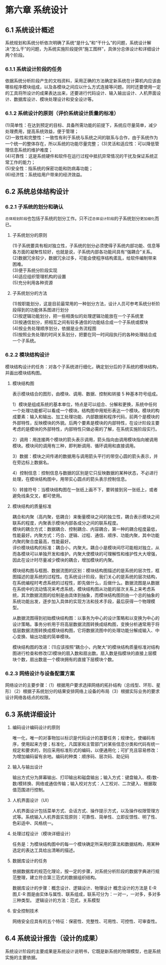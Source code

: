 # 第六章 系统设计

## 6.1 系统设计概述

系统规划和系统分析依次明确了系统“是什么”和“干什么”的问题，系统设计解决“怎么干”的问题，为系统实施阶段提供“施工图样”，具体分总体设计和详细设计两个阶段。

### 6.1.1 系统设计阶段的任务

依据系统分析阶段产生的文档资料，采用正确的方法确定新系统在计算机内应该由哪些程序模块组成，以及各模块之间应以什么方式连接等问题。同时还要使用一定的工具将所设计的成果表达出来，还要进行代码设计、输入输出设计、人机界面设计、数据库设计、模块处理设计和安全设计等。

### 6.1.2 系统设计的原则（评价系统设计质量的标准）

(1)简单性：在达到预定的目标、具备所需功能的前提下，系统应尽量简单，减少处理费用，提高系统效益，便于管理；  
(2)一致性和完整性：一致性有利于系统与系统之间的联系与合作，由于系统作为一个统一的整体存在，所以系统的功能尽量完整；
(3)灵活和适应性：可以降低管理信息系统的维护难度；  
(4)可靠性：这是系统硬件和软件在运行过程中抵抗异常情况的干扰及保证系统正常工作的能力；  
(5)安全性：指系统的保密功能和防病毒功能；  
(6)经济性：系统给用户带来的经济效益。

## 6.2 系统总体结构设计

### 6.2.1 子系统的划分和确认

`总体规划阶段`也包括子系统的划分工作。只不过`总体设计阶段`的子系统划分`更加细化`而已。

1. 子系统划分的原则

   (1)子系统要具有相对独立性，子系统的划分必须使得子系统内部功能、信息等各方面的凝聚性较好，也就是说，子系统内部各功能间具有“强耦合”关系。
   (2)数据冗余较少，数据冗余过多，可能会使程序结构紊乱，给软件编制带来困难。  
   (3)便于系统分阶段实现  
   (4)适应组织管理机构的设置  
   (5)充分利用各种资源

2. 子系统划分的方法

   (1)按职能划分，这是目前最常用的一种划分方法，设计人员可参考系统分析阶段得到的功能体系图进行划分  
   (2)按逻辑功能划分，把一些相类似的处理逻辑功能放在一个子系统里  
   (3)按通信划分，把相互之间有较多通信的功能结合成一个子系统或模块  
   (4)按业务处理顺序划分，依据是业务流程图  
   (5)按照业务处理的时间关系划分，把要在同一时间段执行的各种处理结合成一个子系统。

### 6.2.2 模块结构设计

模块结构设计的任务：对各个子系统进行细化，确定划分后的子系统的模块结构，并画出模块结构图。

1. 模块结构图

   表示模块结合的图形，由模块、调用、数据、控制和转接 5 种基本符号组成。

   1）模块是组成系统的基本单位，特点是可以组合、分解和更换，系统中任何一个处理功能都可以看成一个模块。结构图中用矩形表达一个模块。模块的构成要素：输入和输出、加工处理功能、内部数据和程序代码，前两个是模块的外部特性，反映模块的外貌。后两个要素是模块的内部特性，在设计阶段主要考虑的是模块的外部特性，内部特性只做必需的了解，在系统实施阶段实行。

   2）调用：用连接两个模块的箭头表示调用，箭头指向由调用模块指向被调用模块。模块间的调用有三种，即判断调用、循环调用和直接调用。

   3）数据：模块之间传递的数据用与调用箭头平行的带空心圆的箭头表示，并在旁边标上数据名。

   4）控制信息：控制信息与数据的区别是它只反映数据的某种状态，不必进行处理，在模块结构图中，用带实心圆点的箭头表示控制信息。

   5）转接符号：当模块结构图在一张纸上画不下，要转接到另一张纸上，或者避免线条交叉，都可使用。

2. 模块结构的质量标准

   耦合和内聚（高内聚，低耦合）来衡量模块之间的独立性，耦合表示模块之间联系的程度，内聚表示模块内部各成分之间的联系程度。  
   模块的耦合方式：数据耦合、控制耦合、内容耦合，第一种的耦合程度最低，性能最好。内聚方式：巧合、逻辑、过程、通信、顺序、功能内聚，其中功能内聚的聚合度最高，性能最好。  
   评价模块结构的标准：耦合小，内聚大。耦合小是模块间尽可能相对独立，从而各模块可以单独开发和维护。内聚大使模块的可理解性和维护性大大增强，因此在设计时尽量减少模块的耦合，增加模块的内聚。

   模块结构图与框图、数据流图的区别：模块结构图描述的是系统的层次性，框图描述的是系统的过程性。在系统设计阶段，我们关心的是系统的层次结构，在系统编程时考虑系统的过程性，即先做什么，后做什么。数据流图是从数据在系统中的流动情况来考虑系统，模块结构图从功能的层次关系上来考虑系统，其次数据流图的绘制是由具体到抽象，而模块结构图则由一个总的抽象的系统功能出发，逐步加入具体的实现方法和技术手段，最后获得一个物理模型。

   从数据流图得到初始模块结构图：以事务为中心的设计策略和以变换为中心的设计策略。事务分析用于将高层数据流图转换成结构图，变换分析通常用于将低层数据流图转换成模块结构图，它将数据流图中的处理功能分解成输入、中心变换、输出功能的简单模块。

   模块结构图的改进：(1)应该按照“耦合小，内聚大”的模块结构质量标准对结构图进行检查和修改(2)模块的扇入数和扇出数。扇入数是指模块的直接上层模块个数，扇出数是一个模块拥有的直接下层模块个数。

### 6.2.3 网络设计与设备配置方案

网络设计的主要步骤：（1）根据用户要求选择网络的拓扑结构（总线型、环形、星形）（2）根据子系统划分的结果安排网络上设备的布局（3）根据实际业务的要求设计网络各结点的权限。

## 6.3 系统详细设计

1. 编码设计编码设计的原则

   唯一化，唯一的对事物加以标识是代码设计的首要任务；规律化，使编码有序，使用起来方便；标准化，凡国家和主管部门对某些信息分类和代码有统一规定和要求的，则应采用标准形式的编码，以便通用化；可扩充且容易修改：为增加编码留有余地。编码的种类：顺序码、层次码、助记码

2. 输入与输出设计

   输出方式分为屏幕输出、打印输出和磁盘输出；输入方式：键盘输入、模/数-数/模转换、网络或通信传输；输入校对方式：人工校对、二次键入、根据取值范围进行控制。

3. 人机界面设计（UI）

   人机界面设计包括菜单方式、会话方式、操作提示方式，以及操作权限管理方式等。系统输入人机界面实现原则：可靠性、简单性、立即反馈性、明了性、色彩适中、风格统一。

4. 处理过程设计（模块详细设计）

   任务是：为模块结构图中的每一个模块确定所采用的算法和数据结构，用某种选定的表达工具给出清晰的描述。

5. 数据库设计的任务

   依据数据库的规范化理论，按一定的步骤，对系统分析阶段的数据字典进行规范整理，建立符合第三范式的数据组织结构。

   数据库设计的步骤：概念设计、逻辑设计、物理设计
   概念设计的方法是 E-R 图,E-R 图是由实体与属性、联系组成，联系可分为：一对一，一对多，多对多三种类型。
   逻辑设计的方法：范式，关系模型

6. 安全控制技术

   网络安全应具有的五个特征：保密性、完整性、可用性、可控性、可审查性。

## 6.4 系统设计报告（设计的成果）

系统设计阶段的主要成果是系统设计说明书，它既是新系统的物理模型，也是系统实施的主要依据。
